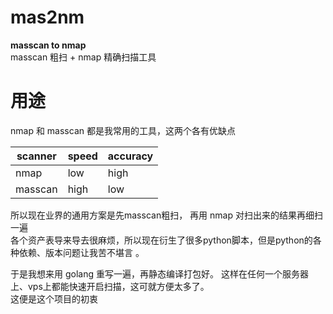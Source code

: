 # mas2nm
**masscan to nmap**  
masscan 粗扫 + nmap 精确扫描工具

# 用途
nmap 和 masscan 都是我常用的工具，这两个各有优缺点  

| scanner | speed | accuracy |
| ------- | ----- | -------- |
|  nmap   |  low  |   high   |
| masscan |  high |    low   |  

所以现在业界的通用方案是先masscan粗扫， 再用 nmap 对扫出来的结果再细扫一遍  
各个资产表导来导去很麻烦，所以现在衍生了很多python脚本，但是python的各种依赖、版本问题让我苦不堪言  。

于是我想来用 golang 重写一遍，再静态编译打包好。
这样在任何一个服务器上、vps上都能快速开启扫描，这可就方便太多了。  
这便是这个项目的初衷
